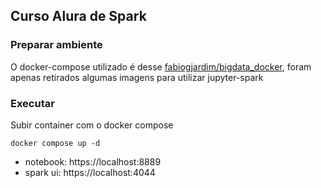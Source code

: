 ## Curso Alura de Spark


### Preparar ambiente

O docker-compose utilizado é desse [fabiogjardim/bigdata_docker](https://github.com/fabiogjardim/bigdata_docker), foram apenas retirados algumas imagens para utilizar jupyter-spark


### Executar

Subir container com o docker compose

```
docker compose up -d
```

- notebook: https://localhost:8889
- spark ui: https://localhost:4044 

